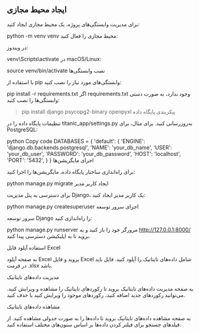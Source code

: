 ## ایجاد محیط مجازی

برای مدیریت وابستگی‌های پروژه، یک محیط مجازی ایجاد کنید:


python -m venv venv
محیط مجازی را فعال کنید:

در ویندوز:


venv\Scripts\activate
در macOS/Linux:


source venv/bin/activate
نصب وابستگی‌ها

با استفاده از pip وابستگی‌های مورد نیاز را نصب کنید:


pip install -r requirements.txt
اگر requirements.txt وجود ندارد، به صورت دستی وابستگی‌ها را نصب کنید:


>  pip install django psycopg2-binary openpyxl
پیکربندی پایگاه داده

تنظیمات پایگاه داده را در titanic_app/settings.py به‌روزرسانی کنید. برای مثال، برای PostgreSQL:

python
Copy code
DATABASES = {
    'default': {
        'ENGINE': 'django.db.backends.postgresql',
        'NAME': 'your_db_name',
        'USER': 'your_db_user',
        'PASSWORD': 'your_db_password',
        'HOST': 'localhost',
        'PORT': '5432',
    }
}
اجرای مایگریشن‌ها

برای راه‌اندازی ساختار پایگاه داده، مایگریشن‌ها را اجرا کنید:


python manage.py migrate
ایجاد کاربر مدیر

برای دسترسی به پنل مدیریت Django، یک کاربر مدیر ایجاد کنید:


python manage.py createsuperuser
اجرای سرور توسعه

سرور توسعه Django را راه‌اندازی کنید:

python manage.py runserver
مرورگر خود را باز کنید و به http://127.0.0.1:8000/ بروید تا به اپلیکیشن دسترسی پیدا کنید.

استفاده
آپلود فایل Excel

به صفحه آپلود Excel بروید و فایل Excel شامل داده‌های تایتانیک را آپلود کنید. فایل باید در فرمت .xlsx باشد.

مدیریت داده‌های تایتانیک

به صفحه مدیریت داده‌های تایتانیک بروید تا رکوردهای تایتانیک را مشاهده و ویرایش کنید. می‌توانید رکوردهای جدید اضافه کنید، رکوردهای موجود را ویرایش کنید یا حذف کنید.

مشاهده داده‌های تایتانیک

به صفحه مشاهده داده‌های تایتانیک بروید تا داده‌ها را به صورت جدولی مشاهده کنید. از فیلدهای جستجو برای فیلتر کردن داده‌ها بر اساس ستون‌های مختلف استفاده کنید.
